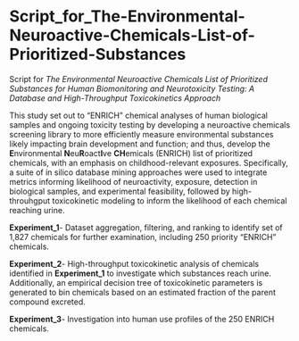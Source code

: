 # Script_for_The-Environmental-Neuroactive-Chemicals-List-of-Prioritized-Substances

Script for *The Environmental Neuroactive Chemicals List of Prioritized Substances for Human Biomonitoring and Neurotoxicity Testing: A Database and High-Throughput Toxicokinetics Approach*

This study set out to “ENRICH” chemical analyses of human biological samples and ongoing toxicity testing by developing a neuroactive chemicals screening library to more efficiently measure environmental substances likely impacting brain development and function; and thus, develop the **E**nvironmental **N**eu**R**oact**I**ve **CH**emicals (ENRICH) list of prioritized chemicals, with an emphasis on childhood-relevant exposures. Specifically, a suite of in silico database mining approaches were used to integrate metrics informing likelihood of neuroactivity, exposure, detection in biological samples, and experimental feasibility, followed by high-throuhgput toxicokinetic modeling to inform the likelihood of each chemical reaching urine.

**Experiment_1**- Dataset aggregation, filtering, and ranking to identify set of 1,827 chemicals for further examination, including 250 priority “ENRICH” chemicals.

**Experiment_2**- High-throughput toxicokinetic analysis of chemicals identified in **Experiment_1** to investigate which substances reach urine. Additionally, an empirical decision tree of toxicokinetic parameters is generated to bin chemicals based on an estimated fraction of the parent compound excreted.

**Experiment_3**- Investigation into human use profiles of the 250 ENRICH chemicals.
